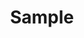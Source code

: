 ---
title: Sample
seo_title: ENCASH ENTERTAINMENT
seo_keywords: ENCASH ENTERTAINMENT
seo_description: ENCASH ENTERTAINMENT
featured_image: /images/about.jpg
type: "gallery"
gallery:
  - image: /images/back_ground _music.jpg
  - image: /images/color_correction.jpg
  - image: /images/back_ground _music.jpg
---